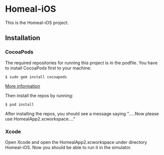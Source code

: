 Homeal-iOS
==========
This is the Homeal-iOS project.

## Installation

### CocoaPods

The required repositories for running this project is in the podfile. You have to install CocoaPods first to your machine:
```
$ sudo gem install cocoapods
```
[More information](http://guides.cocoapods.org/using/getting-started.html "CocoaPods")


Then install the repos by running:
```
$ pod install
```
After installing the repos, you should see a message saying ".....Now please use HomealApp2.xcworkspace...."


### Xcode

Open Xcode and open the HomealApp2.xcworkspace under directory Homeal-iOS. Now you should be able to run it in the simulator.
